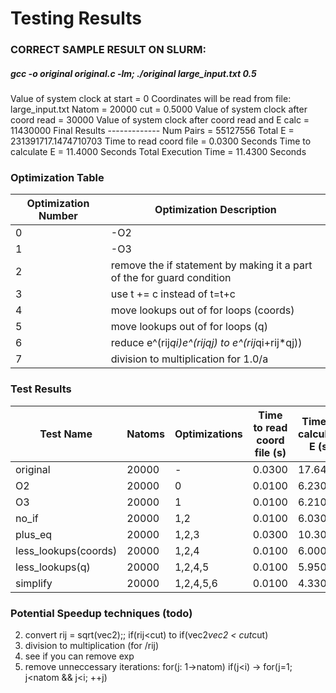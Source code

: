 Testing Results
====================
### CORRECT SAMPLE RESULT ON SLURM:
##### gcc -o original original.c -lm; ./original large_input.txt 0.5
Value of system clock at start = 0
Coordinates will be read from file: large_input.txt
Natom = 20000
cut =     0.5000
Value of system clock after coord read = 30000
Value of system clock after coord read and E calc = 11430000
                         Final Results
                         -------------
                   Num Pairs = 55127556
                     Total E = 231391717.1474710703
     Time to read coord file =         0.0300 Seconds
         Time to calculate E =        11.4000 Seconds
        Total Execution Time =        11.4300 Seconds




### Optimization Table
| Optimization Number  | Optimization Description |
|---|---|
| 0  | -O2  |
| 1  | -O3  |
| 2  | remove the if statement by making it a part of the for guard condition
| 3  | use t += c instead of t=t+c |
| 4  | move lookups out of for loops (coords) |
| 5  | move lookups out of for loops (q) |
| 6  | reduce e^(rij*qi)*e^(rij*qj) to e^(rij*qi+rij*qj))   
| 7  | division to multiplication for 1.0/a


### Test Results
| Test Name  | Natoms | Optimizations  | Time to read coord file (s)  | Time to calculate E (s)  | Total Execution Time (s)  |
|---|---|---|---|---|---|
| original   | 20000  | -  | 0.0300  | 17.6400  | 17.6700  |
| O2  | 20000  |  0 | 0.0100  | 6.2300  | 6.2400  |
| O3  | 20000  |  1 | 0.0100  | 6.2100  | 6.2200  |
| no_if  | 20000  | 1,2  | 0.0100  | 6.0300  | 6.0400  |
| plus_eq  | 20000  | 1,2,3  | 0.0300  | 10.3000  | 10.3300  |
| less_lookups(coords)  | 20000  | 1,2,4  | 0.0100  | 6.0000  | 6.0100  |
| less_lookups(q)  | 20000  | 1,2,4,5  | 0.0100  | 5.9500  | 5.9600  |
| simplify  | 20000  | 1,2,4,5,6  | 0.0100  | 4.3300  | 4.3400  |


### Potential Speedup techniques (todo)
2. convert rij = sqrt(vec2);; if(rij<cut) to if(vec2*vec2 < cut*cut)
3. division to multiplication (for /rij)
5. see if you can remove exp
9. remove unneccessary iterations: for(j: 1->natom) if(j<i) -> for(j=1; j<natom && j<i; ++j)
